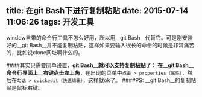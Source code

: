 title: 在git Bash下进行复制粘贴
date: 2015-07-14 11:06:26
tags: 开发工具
---

window自带的命令行工具不怎么好用，所以用__git Bash__代替它。可是刚安装好的__git Bash__并不能复制粘贴，这样如果要输入很长的命令的时候是非常痛苦的，比如说clone网址啊什么的。

####其实只需要简单设置，__git Bash__就可以支持复制粘贴了：
在__git Bash__命令行界面上__右键点击左上角__，在出现的菜单中`点击 > properties（属性）`，然后在`勾选 > quickedit（快速编辑）`，这样就ok了。
####PS: __git Bash__的复制粘贴是鼠标右键。

<!-- more -->
